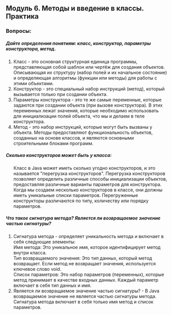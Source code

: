 <h2> Модуль 6. Методы и введение в классы. Практика </h2>

<h3> Вопросы:  </h3> 
<h5> Дайте определения понятиям: класс, конструктор, параметры конструктора, метод. </h5>
<ol>
<li> Класс - это основная структурная единица программы, представляющая собой шаблон или чертёж для создания объектов. Описывающая их структуру (набор полей и их начальное состояние) и определяющая алгоритмы (функции или методы) для работы с этими объектами. </li>
<li> Конструктор - это специальный набор инструкций (метод), который вызывается только при создании объекта. </li>
<li> Параметры конструктора - это те же самые переменные, которые задаются при создании объекта (при вызове конструктора). В этих переменных лежат значения, которые необходимо использовать для инициализации полей объекта, что мы и делаем в теле конструктора. </li>
<li> Метод - это набор инструкций, которые могут быть вызваны у объекта. Методы предоставляют функциональность объектов, созданных на основе классов, и являются основными строительными блоками программ.</li>
</ol>

<h5> Сколько конструкторов может быть у класса: </h5>
<ol> Класс в Java может иметь сколько угодно конструкторов, и это называется "перегрузка конструкторов". Перегрузка конструкторов позволяет определить различные способы инициализации объектов, предоставляя различные варианты параметров для конструктора. <br> Когда мы создаем несколько конструкторов в классе, они должны иметь уникальные списки параметров. Перегруженные конструкторы различаются по типу, количеству или порядку параметров.</ol>

<h5> Что такое сигнатура метода? Является ли возвращаемое значение частью сигнатуры? </h5>
<ol>
<li> Сигнатура метода - определяет уникальность метода и включает в себя следующие элементы: <br>
     Имя метода: Это уникальное имя, которое идентифицирует метод внутри класса.<br>
     Тип возвращаемого значения: Это тип данных, который метод возвращает. Если метод не возвращает значения, используется ключевое слово void.<br>
     Список параметров: Это набор параметров (переменных), которые метод принимает в качестве входных данных. Каждый параметр включает в себя тип данных и имя.
<li> Является ли возвращаемое значение частью сигнатуры? - В Java возвращаемое значение не является частью сигнатуры метода. Сигнатура метода включает в себя только имя метод и список параметров.</li>
</ol>